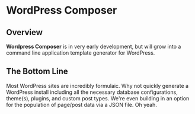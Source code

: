 # WordPress Composer
## Overview
**Wordpress Composer** is in very early development, but will grow into a command line application template generator for WordPress.

## The Bottom Line
Most WordPress sites are incredibly formulaic. Why not quickly generate a WordPress install including all the necessary database configurations, theme(s), plugins, and custom post types. We're even building in an option for the population of page/post data via a JSON file. Oh yeah.